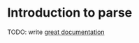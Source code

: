 # Introduction to parse

TODO: write [great documentation](http://jacobian.org/writing/great-documentation/what-to-write/)
